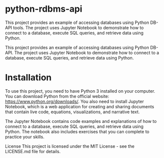# python-rdbms-api
This project provides an example of accessing databases using Python DB-API tools. The project uses Jupyter Notebook to demonstrate how to connect to a database, execute SQL queries, and retrieve data using Python.

This project provides an example of accessing databases using Python DB-API. The project uses Jupyter Notebook to demonstrate how to connect to a database, execute SQL queries, and retrieve data using Python.

# Installation
To use this project, you need to have Python 3 installed on your computer. You can download Python from the official website: https://www.python.org/downloads/.
You also need to install Jupyter Notebook, which is a web application for creating and sharing documents that contain live code, equations, visualizations, and narrative text.

The Jupyter Notebook contains code examples and explanations of how to connect to a database, execute SQL queries, and retrieve data using Python. The notebook also includes exercises that you can complete to practice your skills.

License
This project is licensed under the MIT License - see the LICENSE.md file for details.
